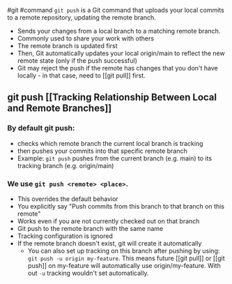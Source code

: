 #git #command
`git push` is a Git command that uploads your local commits to a remote repository, updating the remote branch.

- Sends your changes from a local branch to a matching remote branch.
- Commonly used to share your work with others
- The remote branch is updated first
- Then, Git automatically updates your local origin/main to reflect the new remote state (only  if the push successful)
- Git may reject the push if the remote has changes that you don't have locally - in that case, need to [[git pull]] first.

## git push [[Tracking Relationship Between Local and Remote Branches]]

### By default git push:
- checks which remote branch the current local branch is tracking
- then pushes your commits into that specific remote branch
- Example: `git push` pushes from the current branch (e.g. main) to its tracking branch (e.g. origin/main)
### We use `git push <remote> <place>`.
- This overrides the default behavior 
- You explicitly say "Push commits from this branch to that branch on this remote"
- Works even if you are not currently checked out on that branch
- Git push to the remote branch with the same name
- Tracking configuration is ignored
- If the remote branch doesn't exist, git will create it automatically
	- You can also set up tracking on this branch after pushing by using:  `git push -u origin my-feature`. This means future [[git pull]] or [[git push]] on my-feature will automatically use origin/my-feature. With out `-u` tracking wouldn't set automatically.